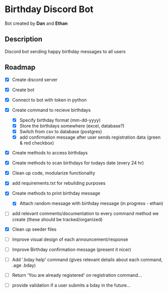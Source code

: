 # Birthday Discord Bot

Bot created by **Dan** and **Ethan**

## Description

Discord bot sending happy birthday messages to all users

## Roadmap

-   [x] Create discord server
-   [x] Create bot
-   [x] Connect to bot with token in python
-   [x] Create command to recieve birthdays
    -   [x] Specify birthday format (mm-dd-yyyy)
    -   [x] Store the birthdays somewhere (excel, database?)
    -   [x] Switch from csv to database (postgres)
    -   [x] add confirmation message after user sends registration data (green & red checkbox)
-   [x] Create methods to access birthdays
-   [x] Create methods to scan birthdays for todays date (every 24 hr)
-   [x] Clean up code, modularize functionality
-   [x] add requirements.txt for rebuilding purposes
-   [x] Create methods to print birthday message
    -   [x] Attach random message with birthday message (in progress - ethan) 
-   [ ] add relevant comments/documentation to every command method we create (these should be tracked/organized)
-   [x] Clean up seeder files
-   [ ] Improve visual design of each announcement/response
-   [ ] Improve Birthday confirmation message (present it nicer) 
-   [ ] Add '.bday help' command (gives relevant details about each command, .age .bday)
-   [ ] Return 'You are already registered' on registration command...
-   [ ] provide validation if a user submits a bday in the future...

